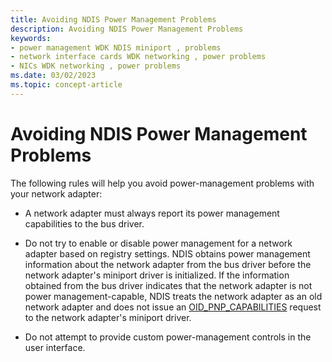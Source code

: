 ```yaml
---
title: Avoiding NDIS Power Management Problems
description: Avoiding NDIS Power Management Problems
keywords:
- power management WDK NDIS miniport , problems
- network interface cards WDK networking , power problems
- NICs WDK networking , power problems
ms.date: 03/02/2023
ms.topic: concept-article
---
```


# Avoiding NDIS Power Management Problems





The following rules will help you avoid power-management problems with your network adapter:

-   A network adapter must always report its power management capabilities to the bus driver.

-   Do not try to enable or disable power management for a network adapter based on registry settings. NDIS obtains power management information about the network adapter from the bus driver before the network adapter's miniport driver is initialized. If the information obtained from the bus driver indicates that the network adapter is not power management-capable, NDIS treats the network adapter as an old network adapter and does not issue an [OID\_PNP\_CAPABILITIES](./oid-pnp-capabilities.md) request to the network adapter's miniport driver.

-   Do not attempt to provide custom power-management controls in the user interface.

 

